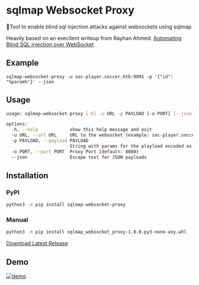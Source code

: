 # sqlmap Websocket Proxy
💉Tool to enable blind sql injection attacks against websockets using sqlmap

Heavily based on an execllent writeup from Rayhan Ahmed: [Automating Blind SQL injection over WebSocket](https://rayhan0x01.github.io/ctf/2021/04/02/blind-sqli-over-websocket-automation.html)

## Example
```
sqlmap-websocket-proxy -u soc-player.soccer.htb:9091 -p '{"id": "%param%"}' --json
```
## Usage
```bash
usage: sqlmap-websocket-proxy [-h] -u URL -p PAYLOAD [-o PORT] [--json]

options:
  -h, --help            show this help message and exit
  -u URL, --url URL     URL to the websocket (example: soc-player.soccer.htb:9091)
  -p PAYLOAD, --payload PAYLOAD
                        String with params for the playload encoded as %param% (example: {"id": "%param%"})
  -o PORT, --port PORT  Proxy Port (default: 8080)
  --json                Escape text for JSON payloads
```

## Installation

### PyPI
```bash
python3 -m pip install sqlmap-websocket-proxy
```

### Manual 
```bash
python3 -m pip install sqlmap_websocket_proxy-1.0.0-py3-none-any.whl
```
[Download Latest Release](https://github.com/BKreisel/sqlmap-websocket-proxy/releases/download/1.0.0/sqlmap_websocket_proxy-1.0.0-py3-none-any.whl)

## Demo
[![demo](https://asciinema.org/a/550190.svg)](https://asciinema.org/a/550190?autoplay=1)
